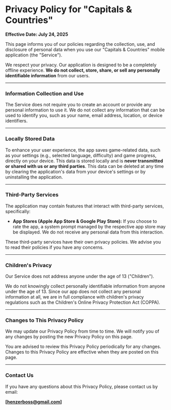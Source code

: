 # Privacy Policy for "Capitals & Countries"

**Effective Date: July 24, 2025**

This page informs you of our policies regarding the collection, use, and disclosure of personal data when you use our "Capitals & Countries" mobile application (the "Service").

We respect your privacy. Our application is designed to be a completely offline experience. **We do not collect, store, share, or sell any personally identifiable information** from our users.

---
### Information Collection and Use

The Service does not require you to create an account or provide any personal information to use it. We do not collect any information that can be used to identify you, such as your name, email address, location, or device identifiers.

---
### Locally Stored Data

To enhance your user experience, the app saves game-related data, such as your settings (e.g., selected language, difficulty) and game progress, directly on your device. This data is stored locally and is **never transmitted or shared with us or any third parties**. This data can be deleted at any time by clearing the application's data from your device's settings or by uninstalling the application.

---
### Third-Party Services

The application may contain features that interact with third-party services, specifically:

* **App Stores (Apple App Store & Google Play Store):** If you choose to rate the app, a system prompt managed by the respective app store may be displayed. We do not receive any personal data from this interaction.

These third-party services have their own privacy policies. We advise you to read their policies if you have any concerns.

---
### Children's Privacy

Our Service does not address anyone under the age of 13 ("Children").

We do not knowingly collect personally identifiable information from anyone under the age of 13. Since our app does not collect any personal information at all, we are in full compliance with children's privacy regulations such as the Children's Online Privacy Protection Act (COPPA).

---
### Changes to This Privacy Policy

We may update our Privacy Policy from time to time. We will notify you of any changes by posting the new Privacy Policy on this page.

You are advised to review this Privacy Policy periodically for any changes. Changes to this Privacy Policy are effective when they are posted on this page.

---
### Contact Us

If you have any questions about this Privacy Policy, please contact us by email:

**[henzerboss@gmail.com]**